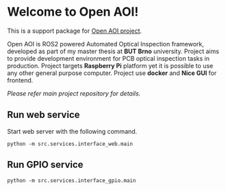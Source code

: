 # Welcome to Open AOI!
This is a support package for [Open AOI project](https://github.com/ChrnyaevEK/open-aoi-system).

Open AOI is ROS2 powered Automated Optical Inspection framework, developed as part of my master thesis at **BUT Brno** university. Project aims to provide development environment for PCB optical inspection tasks in production. Project targets **Raspberry Pi** platform yet it is possible to use any other general purpose computer. Project use **docker** and **Nice GUI** for frontend.


*Please refer main project repository for details.*

## Run web service
Start web server with the following command.
```
python -m src.services.interface_web.main
```

## Run GPIO service
```
python -m src.services.interface_gpio.main
```
